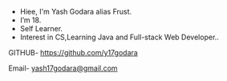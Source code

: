 - Hiee, I'm Yash Godara alias Frust.
- I’m 18.
- Self Learner.
- Interest in CS,Learning Java and Full-stack Web Developer..


GITHUB-
https://github.com/y17godara

Email- 
yash17godara@gmail.com


<!---
y17godara/y17godara is a ✨ special ✨ repository because its `README.md` (this file) appears on your GitHub profile.
You can click the Preview link to take a look at your changes.
--->
